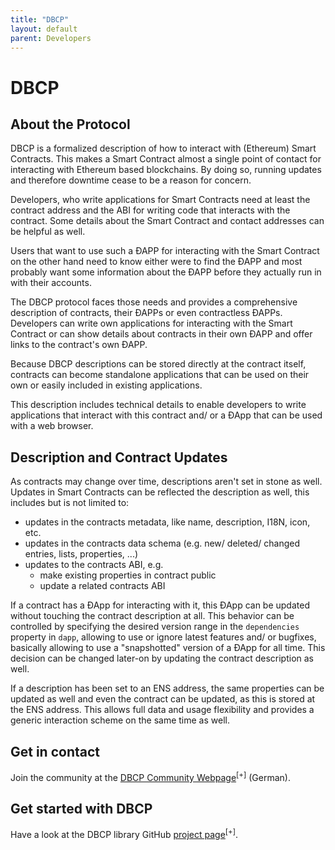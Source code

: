 ```yaml
---
title: "DBCP"
layout: default
parent: Developers
---
```

# DBCP

## About the Protocol
DBCP is a formalized description of how to interact with (Ethereum) Smart Contracts. This makes a Smart Contract almost a single point of contact for interacting with Ethereum based blockchains. By doing so, running updates and therefore downtime cease to be a reason for concern.

Developers, who write applications for Smart Contracts need at least the contract address and the ABI for writing code that interacts with the contract. Some details about the Smart Contract and contact addresses can be helpful as well.

Users that want to use such a ÐAPP for interacting with the Smart Contract on the other hand need to know either were to find the ÐAPP and most probably want some information about the ÐAPP before they actually run in with their accounts.

The DBCP protocol faces those needs and provides a comprehensive description of contracts, their ÐAPPs or even contractless ÐAPPs. Developers can write own applications for interacting with the Smart Contract or can show details about contracts in their own ÐAPP and offer links to the contract's own ÐAPP.

Because DBCP descriptions can be stored directly at the contract itself, contracts can become standalone applications that can be used on their own or easily included in existing applications.

This description includes technical details to enable developers to write applications that interact with this contract and/ or a ÐApp that can be used with a web browser.


## Description and Contract Updates
As contracts may change over time, descriptions aren't set in stone as well. Updates in Smart Contracts can be reflected the description as well, this includes but is not limited to:
- updates in the contracts metadata, like name, description, I18N, icon, etc.
- updates in the contracts data schema (e.g. new/ deleted/ changed entries, lists, properties, ...)
- updates to the contracts ABI, e.g.
  - make existing properties in contract public
  - update a related contracts ABI

If a contract has a ÐApp for interacting with it, this ÐApp can be updated without touching the contract description at all. This behavior can be controlled by specifying the desired version range in the `dependencies` property in `dapp`, allowing to use or ignore latest features and/ or bugfixes, basically allowing to use a "snapshotted" version of a ÐApp for all time.
This decision can be changed later-on by updating the contract description as well.

If a description has been set to an ENS address, the same properties can be updated as well and even the contract can be updated, as this is stored at the ENS address. This allows full data and usage flexibility and provides a generic interaction scheme on the same time as well.


## Get in contact
Join the community at the [DBCP Community Webpage](https://dbcp.online/)<sup>[+]</sup> (German).


## Get started with DBCP
Have a look at the DBCP library GitHub [project page](https://github.com/evannetwork/dbcp)<sup>[+]</sup>.
